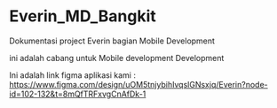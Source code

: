 # Everin_MD_Bangkit
Dokumentasi project Everin bagian Mobile Development

ini adalah cabang untuk Mobile development Development

Ini adalah link figma aplikasi kami : https://www.figma.com/design/uOM5tnjybihIvqslGNsxjq/Everin?node-id=102-132&t=8mQfTRFxvgCnAfDk-1

